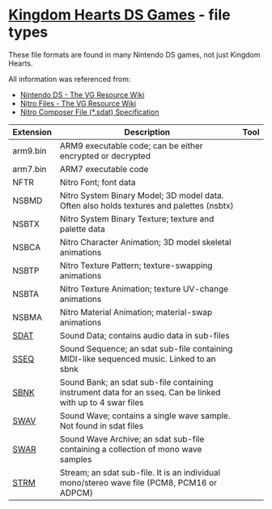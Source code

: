 # [Kingdom Hearts DS Games](index.md) - file types

These file formats are found in many Nintendo DS games, not just Kingdom Hearts.

All information was referenced from:
* [Nintendo DS - The VG Resource Wiki](https://wiki.vg-resource.com/Nintendo_DS)
* [Nitro Files - The VG Resource Wiki](https://wiki.vg-resource.com/Nitro_Files#1._NSBMD_Format)
* [Nitro Composer File (*.sdat) Specification](http://www.feshrine.net/hacking/doc/nds-sdat.html#sdat)

| Extension | Description | Tool | 
|-----------|-------------|------|
| arm9.bin | ARM9 executable code; can be either encrypted or decrypted
| arm7.bin | ARM7 executable code
| NFTR | Nitro Font; font data
| NSBMD | Nitro System Binary Model; 3D model data. Often also holds textures and palettes (nsbtx)
| NSBTX | Nitro System Binary Texture; texture and palette data
| NSBCA | Nitro Character Animation; 3D model skeletal animations
| NSBTP | Nitro Texture Pattern; texture-swapping animations
| NSBTA | Nitro Texture Animation; texture UV-change animations
| NSBMA | Nitro Material Animation; material-swap animations
| [SDAT](file//type/sdat.md) | Sound Data; contains audio data in sub-files
| [SSEQ](file//type/sseq.md) | Sound Sequence; an sdat sub-file containing MIDI-like sequenced music. Linked to an sbnk
| [SBNK](file//type/sbnk.md) | Sound Bank; an sdat sub-file containing instrument data for an sseq. Can be linked with up to 4 swar files
| [SWAV](file//type/swav.md) | Sound Wave; contains a single wave sample. Not found in sdat files
| [SWAR](file//type/swar.md) | Sound Wave Archive; an sdat sub-file containing a collection of mono wave samples
| [STRM](file//type/strm.md) | Stream;  an sdat sub-file. It is an individual mono/stereo wave file (PCM8, PCM16 or ADPCM)
